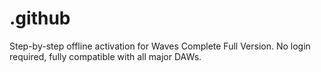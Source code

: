# .github
Step-by-step offline activation for Waves Complete Full Version. No login required, fully compatible with all major DAWs.
